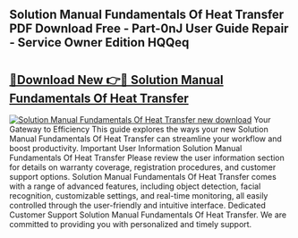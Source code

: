 ## Solution Manual Fundamentals Of Heat Transfer PDF Download Free - Part-0nJ User Guide Repair - Service Owner Edition HQQeq

# <h2><a href="http://bc72725.oget.top/?id=Solution+Manual+Fundamentals+Of+Heat+Transfer">🔗Download New 👉🔴 Solution Manual Fundamentals Of Heat Transfer</a></h2>

[![Solution Manual Fundamentals Of Heat Transfer new download](https://i.imgur.com/5g1atiW.png)](http://bc72725.oget.top/?id=Solution+Manual+Fundamentals+Of+Heat+Transfer)
Your Gateway to Efficiency This guide explores the ways your new Solution Manual Fundamentals Of Heat Transfer can streamline your workflow and boost productivity. Important User Information Solution Manual Fundamentals Of Heat Transfer Please review the user information section for details on warranty coverage, registration procedures, and customer support options. Solution Manual Fundamentals Of Heat Transfer comes with a range of advanced features, including object detection, facial recognition, customizable settings, and real-time monitoring, all easily controlled through the user-friendly and intuitive interface. Dedicated Customer Support Solution Manual Fundamentals Of Heat Transfer. We are committed to providing you with personalized and timely support.
